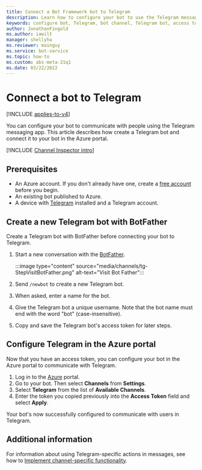 ```yaml
---
title: Connect a Bot Framework bot to Telegram
description: Learn how to configure your bot to use the Telegram messaging app to communicate with people.
keywords: configure bot, Telegram, bot channel, Telegram bot, access token
author: JonathanFingold
ms.author: iawilt
manager: shellyha
ms.reviewer: mainguy
ms.service: bot-service
ms.topic: how-to
ms.custom: abs-meta-21q1
ms.date: 03/22/2022
---
```


# Connect a bot to Telegram

[!INCLUDE [applies-to-v4](includes/applies-to-v4-current.md)]

You can configure your bot to communicate with people using the Telegram messaging app. This article describes how create a Telegram bot and connect it to your bot in the Azure portal.

[!INCLUDE [Channel Inspector intro](includes/snippet-channel-inspector.md)]

## Prerequisites

- An Azure account. If you don't already have one, create a [free account](https://azure.microsoft.com/free/?WT.mc_id=A261C142F) before you begin.
- An existing bot published to Azure.
- A device with [Telegram](https://telegram.org/) installed and a Telegram account.

## Create a new Telegram bot with BotFather

Create a Telegram bot with BotFather before connecting your bot to Telegram.

1. Start a new conversation with the [BotFather](https://telegram.me/botfather).

    :::image type="content" source="media/channels/tg-StepVisitBotFather.png" alt-text="Visit Bot Father":::

1. Send `/newbot` to create a new Telegram bot.
1. When asked, enter a name for the bot.
1. Give the Telegram bot a unique username. Note that the bot name must end with the word "bot" (case-insensitive).
1. Copy and save the Telegram bot's access token for later steps.

## Configure Telegram in the Azure portal

Now that you have an access token, you can configure your bot in the Azure portal to communicate with Telegram.

1. Log in to the [Azure](https://portal.azure.com) portal.
1. Go to your bot. Then select **Channels** from **Settings**.
1. Select **Telegram** from the list of **Available Channels**.
1. Enter the token you copied previously into the **Access Token** field and select **Apply**.

Your bot's now successfully configured to communicate with users in Telegram.

## Additional information

For information about using Telegram-specific actions in messages, see how to [Implement channel-specific functionality](v4sdk/bot-builder-channeldata.md).
